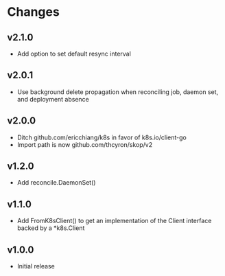 # Changes

## v2.1.0

- Add option to set default resync interval

## v2.0.1

- Use background delete propagation when reconciling job, daemon set, and
  deployment absence

## v2.0.0

- Ditch github.com/ericchiang/k8s in favor of k8s.io/client-go
- Import path is now github.com/thcyron/skop/v2

## v1.2.0

- Add reconcile.DaemonSet()

## v1.1.0

- Add FromK8sClient() to get an implementation of the Client interface backed
  by a *k8s.Client

## v1.0.0

- Initial release
